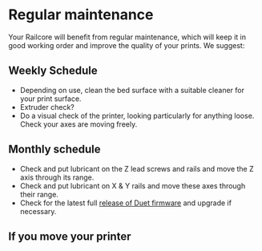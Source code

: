 # Regular maintenance

Your Railcore will benefit from regular maintenance, which will keep it in good working order and improve the quality of your prints. We suggest:

## Weekly Schedule

 * Depending on use, clean the bed surface with a suitable cleaner for your print surface.
 * Extruder check?
 * Do a visual check of the printer, looking particularly for anything loose. Check your axes are moving freely.

## Monthly schedule

 * Check and put lubricant on the Z lead screws and rails and move the Z axis through its range.
 * Check and put lubricant on X & Y rails and move these axes through their range.
 * Check for the latest full [release of Duet firmware](https://github.com/dc42/RepRapFirmware/releases) and upgrade if necessary.
 
## If you move your printer

